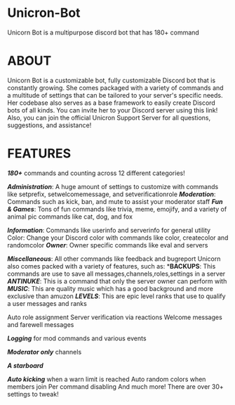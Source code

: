 # Unicron-Bot

Unicorn Bot is a multipurpose discord bot that has 180+ command
 
# ABOUT                              
Unicorn Bot is a customizable bot, fully customizable Discord bot that is constantly growing. She comes packaged with a variety of commands and a multitude of settings that can be tailored to your server's specific needs. Her codebase also serves as a base framework to easily create Discord bots of all kinds. You can invite her to your Discord server using this link! Also, you can join the official Unicron Support Server for all questions, suggestions, and assistance!

# FEATURES 
***180+*** commands and counting across 12 different categories!

***Administration***: A huge amount of settings to customize with commands like setprefix, setwelcomemessage, and setverificationrole
***Moderation***: Commands such as kick, ban, and mute to assist your moderator staff
***Fun & Games***: Tons of fun commands like trivia, meme, emojify, and a variety of animal pic commands like cat, dog, and fox

***Information***: Commands like userinfo and serverinfo for general utility
Color: Change your Discord color with commands like color, createcolor and randomcolor
***Owner***: Owner specific commands like eval and servers

***Miscellaneous***: All other commands like feedback and bugreport
Unicorn  also comes packed with a variety of features, such as:
***BACKUPS**: This commands are use to save all messages,channels,roles,settings in a server
***ANTINUKE***: This is a command that only the server owner can perform with
***MUSIC***: This are quality music which has a good background and more exclusive than amuzon 
***LEVELS***: This are epic level ranks that use to qualify a user messages and ranks

Auto role assignment
Server verification via reactions
Welcome messages and farewell messages

***Logging*** for mod commands and various events

***Moderator only*** channels

***A starboard***

***Auto kicking*** when a warn limit is reached
Auto random colors when members join
Per command disabling
And much more! There are over 30+ settings to tweak!
